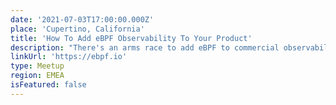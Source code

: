 ```yaml
---
date: '2021-07-03T17:00:00.000Z'
place: 'Cupertino, California'
title: 'How To Add eBPF Observability To Your Product'
description: "There's an arms race to add eBPF to commercial observability products, and in this post I'll describe how to quickly do that. This is also applicable for people adding it to their own in-house monitoring systems."
linkUrl: 'https://ebpf.io'
type: Meetup
region: EMEA
isFeatured: false
---
```

